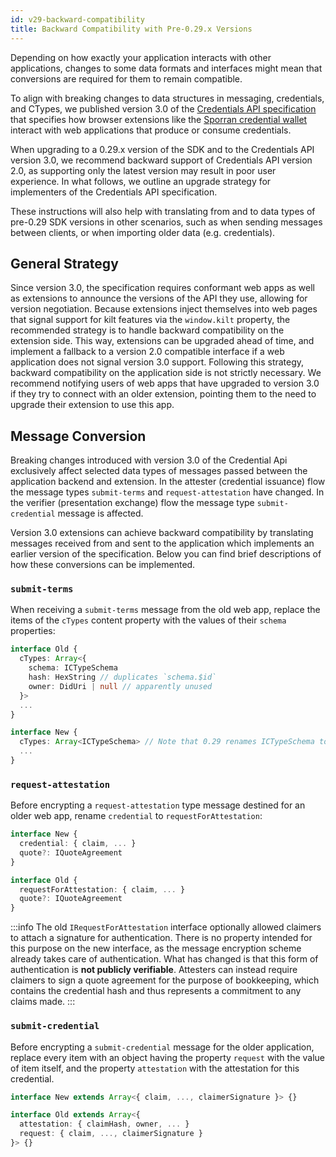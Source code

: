 ```yaml
---
id: v29-backward-compatibility
title: Backward Compatibility with Pre-0.29.x Versions
---
```


Depending on how exactly your application interacts with other applications, changes to some data formats and interfaces might mean that conversions are required for them to remain compatible.

To align with breaking changes to data structures in messaging, credentials, and CTypes, we published version 3.0 of the [Credentials API specification](https://github.com/KILTprotocol/spec-ext-credential-api) that specifies how browser extensions like the [Sporran credential wallet](https://github.com/BTE-Trusted-Entity/sporran-extension) interact with web applications that produce or consume credentials.

When upgrading to a 0.29.x version of the SDK and to the Credentials API version 3.0, we recommend backward support of Credentials API version 2.0, as supporting only the latest version may result in poor user experience. In what follows, we outline an upgrade strategy for implementers of the Credentials API specification.

These instructions will also help with translating from and to data types of pre-0.29 SDK versions in other scenarios, such as when sending messages between clients, or when importing older data (e.g. credentials).

## General Strategy

Since version 3.0, the specification requires conformant web apps as well as extensions to announce the versions of the API they use, allowing for version negotiation.
Because extensions inject themselves into web pages that signal support for kilt features via the `window.kilt` property, the recommended strategy is to handle backward compatibility on the extension side.
This way, extensions can be upgraded ahead of time, and implement a fallback to a version 2.0 compatible interface if a web application does not signal version 3.0 support.
Following this strategy, backward compatibility on the application side is not strictly necessary.
We recommend notifying users of web apps that have upgraded to version 3.0 if they try to connect with an older extension, pointing them to the need to upgrade their extension to use this app.

## Message Conversion

Breaking changes introduced with version 3.0 of the Credential Api exclusively affect selected data types of messages passed between the application backend and extension.
In the attester (credential issuance) flow the message types `submit-terms` and `request-attestation` have changed.
In the verifier (presentation exchange) flow the message type `submit-credential` message is affected.

Version 3.0 extensions can achieve backward compatibility by translating messages received from and sent to the application which implements an earlier version of the specification.
Below you can find brief descriptions of how these conversions can be implemented.

<!--TODO: After Sporran release, replace with the following
Below you can find links to the code examples of how this is achieved in the Sporran extension, but we also provide brief descriptions of how you can implement these steps yourself.
-->

### `submit-terms`

When receiving a `submit-terms` message from the old web app, replace the items of the `cTypes` content property with the values of their `schema` properties:

```ts
interface Old {
  cTypes: Array<{
    schema: ICTypeSchema
    hash: HexString // duplicates `schema.$id`
    owner: DidUri | null // apparently unused
  }>
  ...
}

interface New {
  cTypes: Array<ICTypeSchema> // Note that 0.29 renames ICTypeSchema to ICType
  ...
}
```

<!--TODO: After Sporran release, and add link to code example here and for the other 2 message types
[> Code Example in the Sporran Extension Repository]()
-->

### `request-attestation`

Before encrypting a `request-attestation` type message destined for an older web app, rename `credential` to `requestForAttestation`:

```ts
interface New {
  credential: { claim, ... }
  quote?: IQuoteAgreement
}

interface Old {
  requestForAttestation: { claim, ... }
  quote?: IQuoteAgreement
}
```

:::info
The old `IRequestForAttestation` interface optionally allowed claimers to attach a signature for authentication.
There is no property intended for this purpose on the new interface, as the message encryption scheme already takes care of authentication.
What has changed is that this form of authentication is __not publicly verifiable__.
Attesters can instead require claimers to sign a quote agreement for the purpose of bookkeeping, which contains the credential hash and thus represents a commitment to any claims made.
:::

### `submit-credential`

Before encrypting a `submit-credential` message for the older application, replace every item with an object having the property `request` with the value of item itself, and the property `attestation` with the attestation for this credential.

```ts
interface New extends Array<{ claim, ..., claimerSignature }> {}

interface Old extends Array<{
  attestation: { claimHash, owner, ... }
  request: { claim, ..., claimerSignature }
}> {}
```
